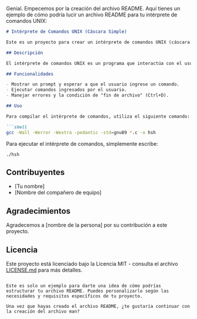 Genial. Empecemos por la creación del archivo README. Aquí tienes un ejemplo de cómo podría lucir un archivo README para tu intérprete de comandos UNIX:

```markdown
# Intérprete de Comandos UNIX (Cáscara Simple)

Este es un proyecto para crear un intérprete de comandos UNIX (cáscara simple) en lenguaje C.

## Descripción

El intérprete de comandos UNIX es un programa que interactúa con el usuario, acepta comandos ingresados por el usuario, los interpreta y los ejecuta. Este proyecto tiene como objetivo implementar un intérprete de comandos simple que pueda manejar comandos básicos de UNIX.

## Funcionalidades

- Mostrar un prompt y esperar a que el usuario ingrese un comando.
- Ejecutar comandos ingresados por el usuario.
- Manejar errores y la condición de "fin de archivo" (Ctrl+D).

## Uso

Para compilar el intérprete de comandos, utiliza el siguiente comando:

```shell
gcc -Wall -Werror -Wextra -pedantic -std=gnu89 *.c -o hsh
```

Para ejecutar el intérprete de comandos, simplemente escribe:

```shell
./hsh
```

## Contribuyentes

- [Tu nombre]
- [Nombre del compañero de equipo]

## Agradecimientos

Agradecemos a [nombre de la persona] por su contribución a este proyecto.

## Licencia

Este proyecto está licenciado bajo la Licencia MIT - consulta el archivo [LICENSE.md](./LICENSE.md) para más detalles.
```

Este es solo un ejemplo para darte una idea de cómo podrías estructurar tu archivo README. Puedes personalizarlo según las necesidades y requisitos específicos de tu proyecto.

Una vez que hayas creado el archivo README, ¿te gustaría continuar con la creación del archivo man?
